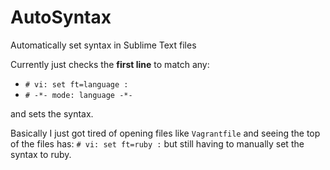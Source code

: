 AutoSyntax
==========

Automatically set syntax in Sublime Text files

Currently just checks the **first line** to match any: 

* `# vi: set ft=language :`
* `# -*- mode: language -*-`

and sets the syntax.

Basically I just got tired of opening files like `Vagrantfile` and seeing the top of the files has: `# vi: set ft=ruby :` but still having to manually set the syntax to ruby.
